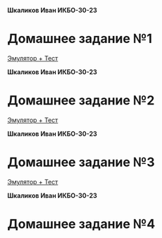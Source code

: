 **Шкаликов Иван ИКБО-30-23**
# Домашнее задание №1
[Эмулятор + Тест](https://github.com/bananiz/konfig1/tree/main/conf1)

**Шкаликов Иван ИКБО-30-23**
# Домашнее задание №2
[Эмулятор + Тест](https://github.com/bananiz/konfig1/tree/main/konfig2)

**Шкаликов Иван ИКБО-30-23**
# Домашнее задание №3
[Эмулятор + Тест](https://github.com/bananiz/konfig1/tree/main/conf3)

**Шкаликов Иван ИКБО-30-23**
# Домашнее задание №4
[]()

